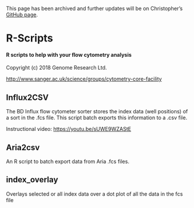 This page has been archived and further updates will be on Christopher’s [GitHub page]( https://github.com/hally166/Cytometry-R-scripts).

# R-Scripts
#### R scripts to help with your flow cytometry analysis
Copyright (c) 2018 Genome Research Ltd.

http://www.sanger.ac.uk/science/groups/cytometry-core-facility

## Influx2CSV
The BD Influx flow cytometer sorter stores the index data (well positions) of a sort in the .fcs file.  This script batch exports this information to a .csv file.

Instructional video: https://youtu.be/sUWE9WZAStE

## Aria2csv
An R script to batch export data from Aria .fcs files.

## index_overlay
Overlays selected or all index data over a dot plot of all the data in the fcs file
